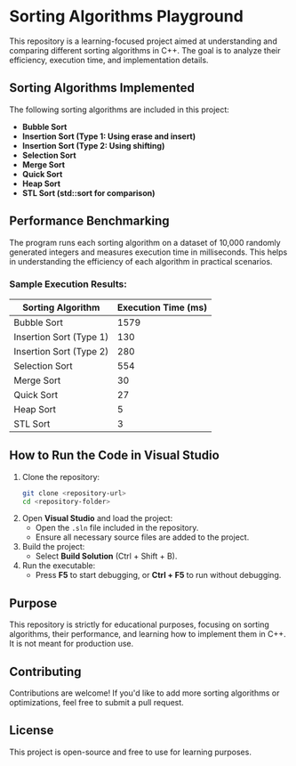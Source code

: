 # Sorting Algorithms Playground

This repository is a learning-focused project aimed at understanding and comparing different sorting algorithms in C++. The goal is to analyze their efficiency, execution time, and implementation details.

## Sorting Algorithms Implemented

The following sorting algorithms are included in this project:

- **Bubble Sort**
- **Insertion Sort (Type 1: Using erase and insert)**
- **Insertion Sort (Type 2: Using shifting)**
- **Selection Sort**
- **Merge Sort**
- **Quick Sort**
- **Heap Sort**
- **STL Sort (std::sort for comparison)**

## Performance Benchmarking

The program runs each sorting algorithm on a dataset of 10,000 randomly generated integers and measures execution time in milliseconds. This helps in understanding the efficiency of each algorithm in practical scenarios.

### Sample Execution Results:

| Sorting Algorithm | Execution Time (ms) |
|------------------|------------------|
| Bubble Sort | 1579 |
| Insertion Sort (Type 1) | 130 |
| Insertion Sort (Type 2) | 280 |
| Selection Sort | 554 |
| Merge Sort | 30 |
| Quick Sort | 27 |
| Heap Sort | 5 |
| STL Sort | 3 |

## How to Run the Code in Visual Studio

1. Clone the repository:
   ```sh
   git clone <repository-url>
   cd <repository-folder>
   ```
2. Open **Visual Studio** and load the project:
   - Open the `.sln` file included in the repository.
   - Ensure all necessary source files are added to the project.
3. Build the project:
   - Select **Build Solution** (Ctrl + Shift + B).
4. Run the executable:
   - Press **F5** to start debugging, or **Ctrl + F5** to run without debugging.

## Purpose

This repository is strictly for educational purposes, focusing on sorting algorithms, their performance, and learning how to implement them in C++. It is not meant for production use.

## Contributing

Contributions are welcome! If you'd like to add more sorting algorithms or optimizations, feel free to submit a pull request.

## License

This project is open-source and free to use for learning purposes.

